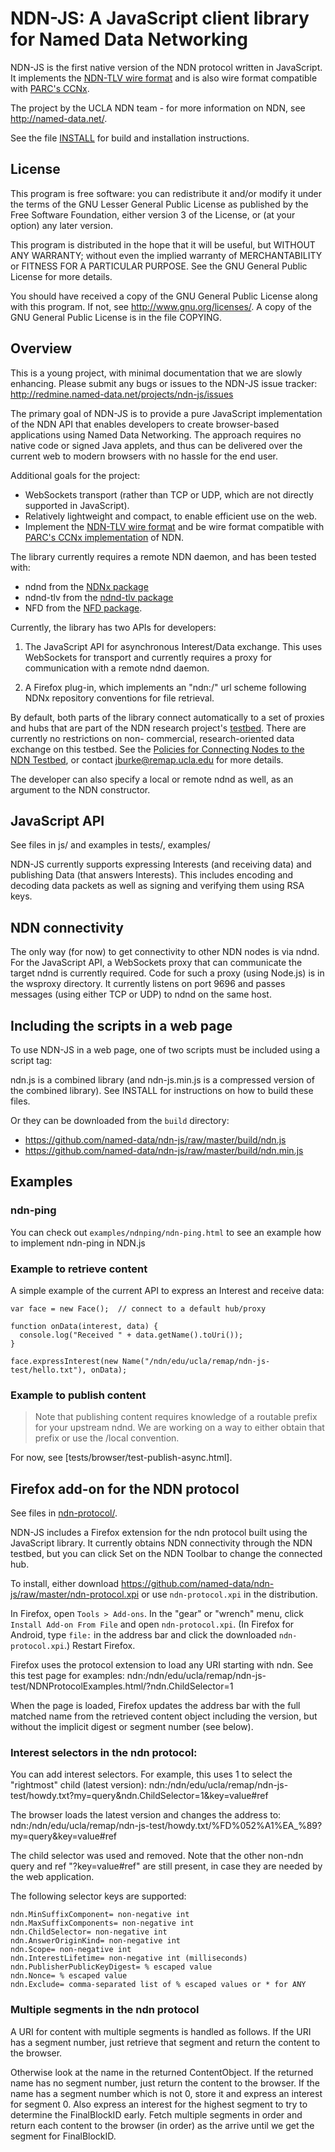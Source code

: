 NDN-JS:  A JavaScript client library for Named Data Networking
==============================================================

NDN-JS is the first native version of the NDN protocol written in JavaScript.  It
implements the [NDN-TLV wire format](http://named-data.net/doc/ndn-tlv/tlv.html) and is also wire format compatible with [PARC's CCNx](http://www.ccnx.org/releases/latest/doc/technical/CCNxProtocol.html).

The project by the UCLA NDN team - for more information on NDN, see http://named-data.net/.

See the file [INSTALL](https://github.com/named-data/ndn-js/blob/master/INSTALL) for build and installation instructions.

License
-------

This program is free software: you can redistribute it and/or modify
it under the terms of the GNU Lesser General Public License as published by
the Free Software Foundation, either version 3 of the License, or
(at your option) any later version.

This program is distributed in the hope that it will be useful,
but WITHOUT ANY WARRANTY; without even the implied warranty of
MERCHANTABILITY or FITNESS FOR A PARTICULAR PURPOSE.  See the
GNU General Public License for more details.

You should have received a copy of the GNU General Public License
along with this program.  If not, see <http://www.gnu.org/licenses/>.
A copy of the GNU General Public License is in the file COPYING.

Overview
--------

This is a young project, with minimal documentation that we are slowly enhancing.  Please
submit any bugs or issues to the NDN-JS issue tracker:
http://redmine.named-data.net/projects/ndn-js/issues

The primary goal of NDN-JS is to provide a pure JavaScript implementation of the NDN API
that enables developers to create browser-based applications using Named Data Networking.
The approach requires no native code or signed Java applets, and thus can be delivered
over the current web to modern browsers with no hassle for the end user.

Additional goals for the project:
- WebSockets transport (rather than TCP or UDP, which are not directly supported in
JavaScript).
- Relatively lightweight and compact, to enable efficient use on the web.
- Implement the [NDN-TLV wire format](http://named-data.net/doc/ndn-tlv/tlv.html) and be wire format compatible with [PARC's CCNx implementation](http://www.ccnx.org/releases/latest/doc/technical/CCNxProtocol.html) of NDN.

The library currently requires a remote NDN daemon, and has been tested with:

- ndnd from the [NDNx package](https://github.com/named-data/ndnx)
- ndnd-tlv from the [ndnd-tlv package](https://github.com/named-data/ndnd-tlv)
- NFD from the [NFD package](https://github.com/named-data/NFD).

Currently, the library has two APIs for developers:

1. The JavaScript API for asynchronous Interest/Data exchange.
   This uses WebSockets for transport and currently requires a
   proxy for communication with a remote ndnd daemon.

2. A Firefox plug-in, which implements an "ndn:/" url scheme
   following NDNx repository conventions for file retrieval.

By default, both parts of the library connect automatically to a set of
proxies and hubs that are part of the NDN research project's
[testbed](http://named-data.net/ndn-testbed/). There are currently no restrictions on non-
commercial, research-oriented data exchange on this testbed. See the
[Policies for Connecting Nodes to the NDN
Testbed](http://named-data.net/ndn-testbed/policies-connecting-nodes-ndn-testbed/),
or contact jburke@remap.ucla.edu for more details.

The developer can also
specify a local or remote ndnd as well, as an argument to the NDN constructor.

JavaScript API
--------------

See files in js/ and examples in tests/, examples/

NDN-JS currently supports expressing Interests (and receiving data) and publishing Data
(that answers Interests).  This includes encoding and decoding data packets as well as
signing and verifying them using RSA keys.

## NDN connectivity

The only way (for now) to get connectivity to other NDN nodes is via ndnd.  For the
JavaScript API, a WebSockets proxy that can communicate the target ndnd is currently
required.  Code for such a proxy (using Node.js) is in the wsproxy directory.  It
currently listens on port 9696 and passes messages (using either TCP or UDP) to ndnd on
the same host.

## Including the scripts in a web page

To use NDN-JS in a web page, one of two scripts must be included using a script tag:

ndn.js is a combined library (and ndn-js.min.js is a compressed version of the combined library).
See INSTALL for instructions on how to build these files.

Or they can be downloaded from the `build` directory:

- https://github.com/named-data/ndn-js/raw/master/build/ndn.js
- https://github.com/named-data/ndn-js/raw/master/build/ndn.min.js

## Examples

### ndn-ping

You can check out `examples/ndnping/ndn-ping.html` to see an example how to implement ndn-ping in NDN.js

### Example to retrieve content

A simple example of the current API to express an Interest and receive data:

    var face = new Face();  // connect to a default hub/proxy

    function onData(interest, data) {
      console.log("Received " + data.getName().toUri());
    }

    face.expressInterest(new Name("/ndn/edu/ucla/remap/ndn-js-test/hello.txt"), onData);

### Example to publish content

> Note that publishing content requires knowledge of a
> routable prefix for your upstream ndnd.  We are working
> on a way to either obtain that prefix or use the /local
> convention.

For now, see [tests/browser/test-publish-async.html].

Firefox add-on for the NDN protocol
-----------------------------------

See files in [ndn-protocol/](https://github.com/named-data/ndn-js/tree/master/ndn-protocol).

NDN-JS includes a Firefox extension for the ndn protocol built using the JavaScript
library.   It currently obtains NDN connectivity through the NDN testbed, but you can
click Set on the NDN Toolbar to change the connected hub.

To install, either download https://github.com/named-data/ndn-js/raw/master/ndn-protocol.xpi or use `ndn-protocol.xpi` in the distribution.

In Firefox, open `Tools > Add-ons`.  In the "gear" or "wrench" menu, click
`Install Add-on From File` and open `ndn-protocol.xpi`.  (In Firefox for Android,
type `file:` in the address bar and click the downloaded `ndn-protocol.xpi`.)
Restart Firefox.

Firefox uses the protocol extension to load any URI starting with ndn.  See this test page for examples:
ndn:/ndn/edu/ucla/remap/ndn-js-test/NDNProtocolExamples.html/?ndn.ChildSelector=1

When the page is loaded, Firefox updates the address bar with the full matched name from
the retrieved content object including the version, but without the implicit digest or
segment number (see below).

### Interest selectors in the ndn protocol:

You can add interest selectors. For example, this uses 1 to select the "rightmost" child
(latest version):
ndn:/ndn/edu/ucla/remap/ndn-js-test/howdy.txt?my=query&ndn.ChildSelector=1&key=value#ref

The browser loads the latest version and changes the address to:
ndn:/ndn/edu/ucla/remap/ndn-js-test/howdy.txt/%FD%052%A1%EA_%89?my=query&key=value#ref

The child selector was used and removed. Note that the other non-ndn query and
ref "?key=value#ref" are still present, in case they are needed by the web application.

The following selector keys are supported:

    ndn.MinSuffixComponent= non-negative int
    ndn.MaxSuffixComponents= non-negative int
    ndn.ChildSelector= non-negative int
    ndn.AnswerOriginKind= non-negative int
    ndn.Scope= non-negative int
    ndn.InterestLifetime= non-negative int (milliseconds)
    ndn.PublisherPublicKeyDigest= % escaped value
    ndn.Nonce= % escaped value
    ndn.Exclude= comma-separated list of % escaped values or * for ANY

### Multiple segments in the ndn protocol

A URI for content with multiple segments is handled as follows. If the URI has a segment
number, just retrieve that segment and return the content to the browser.

Otherwise look at the name in the returned ContentObject.  If the returned
name has no segment number, just return the content to the browser. If the
name has a segment number which is not 0, store it and express an interest for
segment 0. Also express an interest for the highest segment to try to
determine the FinalBlockID early. Fetch multiple segments in order and return
each content to the browser (in order) as the arrive until we get the segment
for FinalBlockID.
